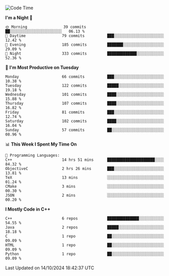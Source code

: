 <!--START_SECTION:waka-->
![Code Time](http://img.shields.io/badge/Code%20Time-90%20hrs%2027%20mins-blue)

**I'm a Night 🦉** 

```text
🌞 Morning                39 commits          ██░░░░░░░░░░░░░░░░░░░░░░░   06.13 % 
🌆 Daytime                79 commits          ███░░░░░░░░░░░░░░░░░░░░░░   12.42 % 
🌃 Evening                185 commits         ███████░░░░░░░░░░░░░░░░░░   29.09 % 
🌙 Night                  333 commits         █████████████░░░░░░░░░░░░   52.36 % 
```
📅 **I'm Most Productive on Tuesday** 

```text
Monday                   66 commits          ███░░░░░░░░░░░░░░░░░░░░░░   10.38 % 
Tuesday                  122 commits         █████░░░░░░░░░░░░░░░░░░░░   19.18 % 
Wednesday                101 commits         ████░░░░░░░░░░░░░░░░░░░░░   15.88 % 
Thursday                 107 commits         ████░░░░░░░░░░░░░░░░░░░░░   16.82 % 
Friday                   81 commits          ███░░░░░░░░░░░░░░░░░░░░░░   12.74 % 
Saturday                 102 commits         ████░░░░░░░░░░░░░░░░░░░░░   16.04 % 
Sunday                   57 commits          ██░░░░░░░░░░░░░░░░░░░░░░░   08.96 % 
```


📊 **This Week I Spent My Time On** 

```text
💬 Programming Languages: 
C++                      14 hrs 51 mins      █████████████████████░░░░   84.32 % 
ObjectiveC               2 hrs 26 mins       ███░░░░░░░░░░░░░░░░░░░░░░   13.81 % 
TeX                      13 mins             ░░░░░░░░░░░░░░░░░░░░░░░░░   01.24 % 
CMake                    3 mins              ░░░░░░░░░░░░░░░░░░░░░░░░░   00.30 % 
JSON                     2 mins              ░░░░░░░░░░░░░░░░░░░░░░░░░   00.20 % 
```

**I Mostly Code in C++** 

```text
C++                      6 repos             ██████████████░░░░░░░░░░░   54.55 % 
Java                     2 repos             █████░░░░░░░░░░░░░░░░░░░░   18.18 % 
C                        1 repo              ██░░░░░░░░░░░░░░░░░░░░░░░   09.09 % 
HTML                     1 repo              ██░░░░░░░░░░░░░░░░░░░░░░░   09.09 % 
Python                   1 repo              ██░░░░░░░░░░░░░░░░░░░░░░░   09.09 % 
```




 Last Updated on 14/10/2024 18:42:37 UTC
<!--END_SECTION:waka-->

